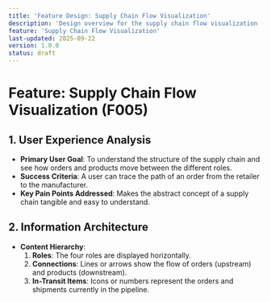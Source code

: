```yaml
---
title: 'Feature Design: Supply Chain Flow Visualization'
description: 'Design overview for the supply chain flow visualization (F005).'
feature: 'Supply Chain Flow Visualization'
last-updated: 2025-09-22
version: 1.0.0
status: draft
---
```


# Feature: Supply Chain Flow Visualization (F005)

## 1. User Experience Analysis

- **Primary User Goal**: To understand the structure of the supply chain and see how orders and products move between the different roles.
- **Success Criteria**: A user can trace the path of an order from the retailer to the manufacturer.
- **Key Pain Points Addressed**: Makes the abstract concept of a supply chain tangible and easy to understand.

## 2. Information Architecture

- **Content Hierarchy**:
    1.  **Roles**: The four roles are displayed horizontally.
    2.  **Connections**: Lines or arrows show the flow of orders (upstream) and products (downstream).
    3.  **In-Transit Items**: Icons or numbers represent the orders and shipments currently in the pipeline.
